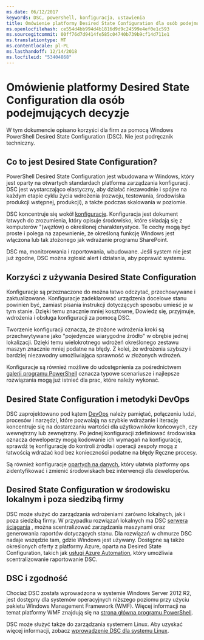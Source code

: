 ```yaml
---
ms.date: 06/12/2017
keywords: DSC, powershell, konfiguracja, ustawienia
title: Omówienie platformy Desired State Configuration dla osób podejmujących decyzje
ms.openlocfilehash: ce554d4bb994d4b1816d9d9c24599e4ef0e1c593
ms.sourcegitcommit: 00ff76d7d9414fe585c04740b739b9cf14d711e1
ms.translationtype: MT
ms.contentlocale: pl-PL
ms.lasthandoff: 12/14/2018
ms.locfileid: "53404868"
---
```

# <a name="desired-state-configuration-overview-for-decision-makers"></a>Omówienie platformy Desired State Configuration dla osób podejmujących decyzje

W tym dokumencie opisano korzyści dla firm za pomocą Windows PowerShell Desired State Configuration (DSC). Nie jest podręcznik techniczny.

## <a name="what-is-desired-state-configuration"></a>Co to jest Desired State Configuration?

PowerShell Desired State Configuration jest wbudowana w Windows, który jest oparty na otwartych standardach platforma zarządzania konfiguracji. DSC jest wystarczająco elastyczny, aby działać niezawodnie i spójne na każdym etapie cyklu życia wdrożenia (rozwoju, testowania, środowiska produkcji wstępnej, produkcji), a także podczas skalowania w poziomie.

DSC koncentruje się wokół [konfiguracje](../configurations/configurations.md).
Konfiguracja jest dokument łatwych do zrozumienia, który opisuje środowisko, które składają się z komputerów "(węzłów) o określonej charakterystyce.
Te cechy mogą być proste i polega na zapewnienie, że określoną funkcję Windows jest włączona lub tak złożonego jak wdrażanie programu SharePoint.

DSC ma, monitorowania i raportowania, wbudowane.
Jeśli system nie jest już zgodne, DSC można zgłosić alert i działania, aby poprawić systemu.

## <a name="benefits-of-using-desired-state-configuration"></a>Korzyści z używania Desired State Configuration

Konfiguracje są przeznaczone do można łatwo odczytać, przechowywane i zaktualizowane.
Konfiguracje zadeklarować urządzenia docelowe stanu powinien być, zamiast pisania instrukcji dotyczących sposobu umieść je w tym stanie.
Dzięki temu znacznie mniej kosztowne, Dowiedz się, przyjmuje, wdrożenia i obsługa konfiguracji za pomocą DSC.

Tworzenie konfiguracji oznacza, że złożone wdrożenia kroki są przechwytywane jako "pojedyncze wiarygodne źródło" w obrębie jednej lokalizacji.
Dzięki temu wielokrotnego wdrożeń określonego zestawu maszyn znacznie mniej podatne na błędy.
Z kolei, że wdrożenia szybszy i bardziej niezawodny umożliwiająca sprawność w złożonych wdrożeń.

Konfiguracje są również możliwe do udostępnienia za pośrednictwem [galerii programu PowerShell](https://powershellgallery.com) oznacza typowe scenariusze i najlepsze rozwiązania mogą już istnieć dla prac, które należy wykonać.


## <a name="desired-state-configuration-and-devops"></a>Desired State Configuration i metodyki DevOps

DSC zaprojektowano pod kątem [DevOps](http://blogs.technet.com/b/ashleymcglone/archive/2015/11/20/devops-for-n00bs-ie-windows-people.aspx) należy pamiętać, połączeniu ludzi, procesów i narzędzi, które pozwalają na szybkie wdrażanie i iterację koncentruje się na dostarczaniu wartości dla użytkowników końcowych, czy wewnętrzny lub zewnętrzny.
Po jednej konfiguracji zdefiniować środowiska oznacza deweloperzy mogą kodowanie ich wymagań na konfigurację, sprawdź tę konfigurację do kontroli źródła i operacji zespoły mogą z łatwością wdrażać kod bez konieczności podatne na błędy Ręczne procesy.

Są również konfiguracje [opartych na danych](../configurations/configData.md), który ułatwia platformy ops zidentyfikować i zmienić środowiskach bez interwencji dla deweloperów.

## <a name="desired-state-configuration-on-premises-and-off-premises"></a>Desired State Configuration w środowisku lokalnym i poza siedzibą firmy
DSC może służyć do zarządzania wdrożeniami zarówno lokalnych, jak i poza siedzibą firmy.
W przypadku rozwiązań lokalnych ma DSC [serwera ściągania](../pull-server/pullServer.md) , można scentralizować zarządzania maszynami oraz generowania raportów dotyczących stanu.
Dla rozwiązań w chmurze DSC nadaje wszędzie tam, gdzie Windows jest używany.
Dostępne są także określonych oferty z platformy Azure, oparta na Desired State Configuration, takich jak [usługi Azure Automation](https://azure.microsoft.com/en-us/documentation/services/automation/), który umożliwia scentralizowanie raportowanie DSC.

## <a name="dsc-and-compatibility"></a>DSC i zgodność

Chociaż DSC została wprowadzona w systemie Windows Server 2012 R2, jest dostępny dla systemów operacyjnych niższego poziomu przy użyciu pakietu Windows Management Framework (WMF).
Więcej informacji na temat platformy WMF znajdują się na [strona główna programu PowerShell](/powershell/).

DSC może służyć także do zarządzania systemem Linux. Aby uzyskać więcej informacji, zobacz [wprowadzenie DSC dla systemu Linux](../getting-started/lnxGettingStarted.md).
